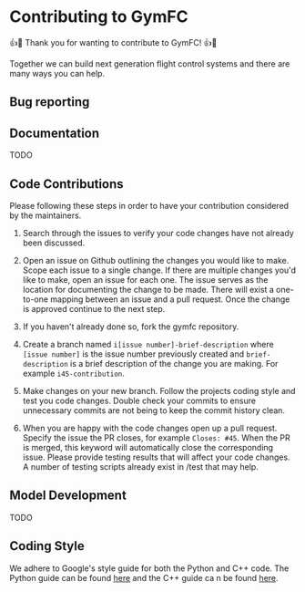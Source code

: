 # Contributing to GymFC

:+1::tada: Thank you for wanting to contribute to GymFC! :+1::tada: 

Together we can build next
generation flight control systems and there are many ways you can help. 

## Bug reporting

## Documentation

TODO 

## Code Contributions
Please following these steps in order to have your contribution considered by
the maintainers.

1) Search through the issues to verify your code changes have not already been
discussed. 
2) Open an issue on Github outlining the changes you would like to make. Scope
each issue to a single change. If there are multiple changes you'd like to
make, open an issue for each one. The issue serves as the location for
documenting the change to be made. There will exist a one-to-one mapping between
an issue and a pull request. Once the change is approved continue to the
next step.
2) If you haven't already done so, fork the gymfc repository.
2) Create a branch named `i[issue number]-brief-description` where `[issue
number]` is the issue number previously created and `brief-description` is a
brief description of the change you are making. For example `i45-contribution`.

3) Make changes on your new branch. Follow the projects coding style and
 test you code changes. Double check your commits to ensure
unnecessary commits are not being to keep the commit history clean. 

4) When you are happy with the code changes open up a pull request. Specify the
issue the PR closes, for example `Closes: #45`. When the PR is merged, this keyword will automatically close the corresponding issue. 
Please provide testing results that will affect your code changes. A number of
testing scripts already exist in /test that may help. 

## Model Development

TODO 

## Coding Style

We adhere to Google's style guide for both the Python and C++ code.
The Python guide can be found
[here](http://google.github.io/styleguide/pyguide.html) and the C++ guide ca
n be found [here](https://google.github.io/styleguide/cppguide.html). 
